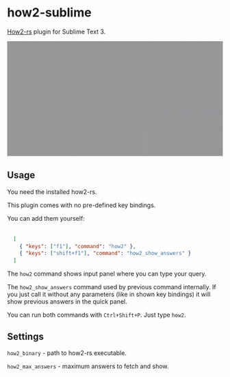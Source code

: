 # how2-sublime
[How2-rs](https://github.com/0nkery/how2-rs) plugin for Sublime Text 3.

![Demo of using how2-sublime](https://raw.githubusercontent.com/0nkery/how2-sublime/master/how2.gif)

## Usage

You need the installed how2-rs.

This plugin comes with no pre-defined key bindings.

You can add them yourself:

``` json
  
  [
    { "keys": ["f1"], "command": "how2" },
    { "keys": ["shift+f1"], "command": "how2_show_answers" }
  ]

```

The `how2` command shows input panel where you can type your query.

The `how2_show_answers` command used by previous command internally.
If you just call it without any parameters (like in shown key bindings)
it will show previous answers in the quick panel.

You can run both commands with `Ctrl+Shift+P`. Just type `how2`.

## Settings

`how2_binary` - path to how2-rs executable.

`how2_max_answers` - maximum answers to fetch and show.
